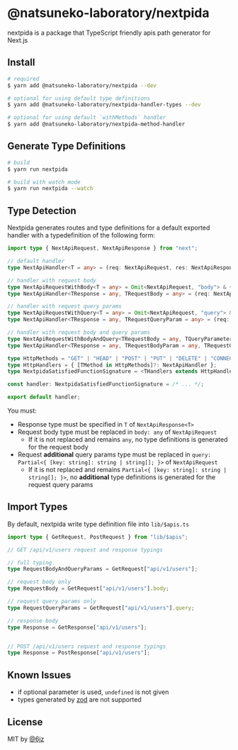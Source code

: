 # @natsuneko-laboratory/nextpida

nextpida is a package that TypeScript friendly apis path generator for Next.js

## Install

```bash
# required
$ yarn add @natsuneko-laboratory/nextpida --dev

# optional for using default type definitions
$ yarn add @natsuneko-laboratory/nextpida-handler-types --dev

# optional for using default `withMethods` handler
$ yarn add @natsuneko-laboratory/nextpida-method-handler
```

## Generate Type Definitions

```bash
# build
$ yarn run nextpida

# build with watch mode
$ yarn run nextpida --watch
```

## Type Detection

Nextpida generates routes and type definitions for a default exported handler with a typedefinition of the following form:

```typescript
import type { NextApiRequest, NextApiResponse } from "next";

// default handler
type NextApiHandler<T = any> = (req: NextApiRequest, res: NextApiResponse<T>) => unknown;

// handler with request body
type NextApiRequestWithBody<T = any> = Omit<NextApiRequest, "body"> & { body: T };
type NextApiHandler<TResponse = any, TRequestBody = any> = (req: NextApiRequestWithBody<TRequestBody>, res: NextApiResponse<TResponse>) => unknown;

// handler with request query params
type NextApiRequestWithQuery<T = any> = Omit<NextApiRequest, "query"> & { query: T };
type NextApiHandler<TResponse = any, TRequestQueryParam = any> = (req: NextApiRequestWithQuery<TRequestQueryParam>, res: NextApiResponse<TResponse>) => unknown;

// handler with request body and query params
type NextApiRequestWithBodyAndQuery<TRequestBody = any, TQueryParameter = any> = Omit<NextApiRequest, "body" | "query"> & { body: TRequestBody, query: TQueryParameter };
type NextApiHandler<TResponse = any, TRequestBodyParam = any, TRequestQueryParam = any> = (req: NextApiRequestWithBodyAndQuery<TRequestBodyParam, TRequestQueryParam>, res: NextApiResponse<TResponse>) => unknown;

type HttpMethods = "GET" | "HEAD" | "POST" | "PUT" | "DELETE" | "CONNECT" | "OPTIONS" | "TRACE" | "PATCH";
type HttpHandlers = { [TMethod in HttpMethods]?: NextApiHandler };
type NextpidaSatisfiedFunctionSignature = <THandlers extends HttpHandlers>(handlers: THandlers) => unknown | Promise<unknown>;

const handler: NextpidaSatisfiedFunctionSignature = /* ... */;

export default handler;
```

You must:

- Response type must be specified in `T` of `NextApiResponse<T>`
- Request body type must be replaced in `body: any` of `NextApiRequest`
  - If it is not replaced and remains `any`, no type definitions is generated for the request body
- Request **additional** query params type must be replaced in `query: Partial<{ [key: string]: string | string[]; }>` of `NextApiRequest`
  - If it is not replaced and remains `Partial<{ [key: string]: string | string[]; }>`, no **additional** type definitions is generated for the request query params

## Import Types

By default, nextpida write type definition file into `lib/$apis.ts`

```typescript
import type { GetRequest, PostRequest } from "lib/$apis";

// GET /api/v1/users request and response typings

// full typing
type RequestBodyAndQueryParams = GetRequest["api/v1/users"];

// request body only
type RequestBody = GetRequest["api/v1/users"].body;

// request query params only
type RequestQueryParams = GetRequest["api/v1/users"].query;

// response body
type Response = GetResponse["api/v1/users"];


// POST /api/v1/users request and response typings
type Response = PostResponse["api/v1/users"];
```

## Known Issues

- if optional parameter is used, `undefined` is not given
- types generated by [zod](https://www.npmjs.com/package/zod) are not supported

## License

MIT by [@6jz](https://twitter.com/6jz)
